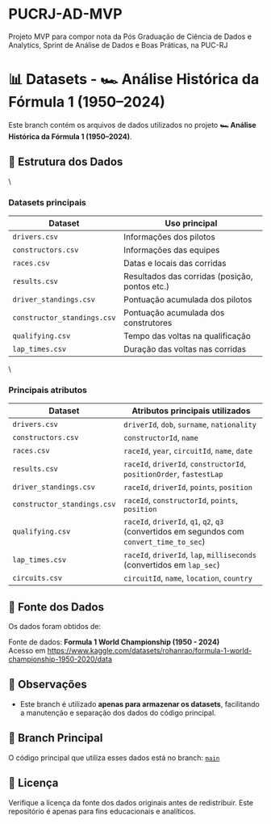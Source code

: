# PUCRJ-AD-MVP
Projeto MVP para compor nota da Pós Graduação de Ciência de Dados e Analytics, Sprint de Análise de Dados e Boas Práticas, na PUC-RJ


# 📊 Datasets - 🏎️ Análise Histórica da Fórmula 1 (1950–2024)

Este branch contém os arquivos de dados utilizados no projeto **🏎️ Análise Histórica da Fórmula 1 (1950–2024)**.

## 📁 Estrutura dos Dados

\
### Datasets principais

| Dataset                     | Uso principal                                  |
| --------------------------- | ---------------------------------------------- |
| `drivers.csv`               | Informações dos pilotos                        |
| `constructors.csv`          | Informações das equipes                        |
| `races.csv`                 | Datas e locais das corridas                    |
| `results.csv`               | Resultados das corridas (posição, pontos etc.) |
| `driver_standings.csv`      | Pontuação acumulada dos pilotos                |
| `constructor_standings.csv` | Pontuação acumulada dos construtores           |
| `qualifying.csv`            | Tempo das voltas na qualificação               |
| `lap_times.csv`             | Duração das voltas nas corridas                |

\\
### Principais atributos

| Dataset                     | Atributos principais utilizados                                                            |
| --------------------------- | ------------------------------------------------------------------------------------------ |
| `drivers.csv`               | `driverId`, `dob`, `surname`, `nationality`                                                |
| `constructors.csv`          | `constructorId`, `name`                                                                    |
| `races.csv`                 | `raceId`, `year`, `circuitId`, `name`, `date`                                              |
| `results.csv`               | `raceId`, `driverId`, `constructorId`, `positionOrder`, `fastestLap`                       |
| `driver_standings.csv`      | `raceId`, `driverId`, `points`, `position`                                                 |
| `constructor_standings.csv` | `raceId`, `constructorId`, `points`, `position`                                            |
| `qualifying.csv`            | `raceId`, `driverId`, `q1`, `q2`, `q3` (convertidos em segundos com `convert_time_to_sec`) |
| `lap_times.csv`             | `raceId`, `driverId`, `lap`, `milliseconds` (convertidos em `lap_sec`)                     |
| `circuits.csv`              | `circuitId`, `name`, `location`, `country`                                                 |


## 🧾 Fonte dos Dados

Os dados foram obtidos de:

Fonte de dados: **Formula 1 World Championship (1950 - 2024)** \
Acesso em <https://www.kaggle.com/datasets/rohanrao/formula-1-world-championship-1950-2020/data>

## 📌 Observações

- Este branch é utilizado **apenas para armazenar os datasets**, facilitando a manutenção e separação dos dados do código principal.

## 🔗 Branch Principal

O código principal que utiliza esses dados está no branch: [`main`](https://github.com/MarinaCRezende/PUCRJ-AD-MVP/tree/main)

## 📜 Licença

Verifique a licença da fonte dos dados originais antes de redistribuir. Este repositório é apenas para fins educacionais e analíticos.


